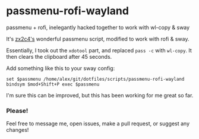 # passmenu-rofi-wayland
passmenu + rofi, inelegantly hacked together to work with wl-copy &amp; sway

It's [zx2c4's](https://www.zx2c4.com/) wonderful passmenu script, modified to work with rofi & sway.

Essentially, I took out the `xdotool` part, and replaced `pass -c` with `wl-copy`.  It then clears the clipboard after 45 seconds.

Add something like this to your sway config:

```
set $passmenu /home/alex/git/dotfiles/scripts/passmenu-rofi-wayland
bindsym $mod+Shift+P exec $passmenu
```

I'm sure this can be improved, but this has been working for me great so far.

### Please!
Feel free to message me, open issues, make a pull request, or suggest any changes!
